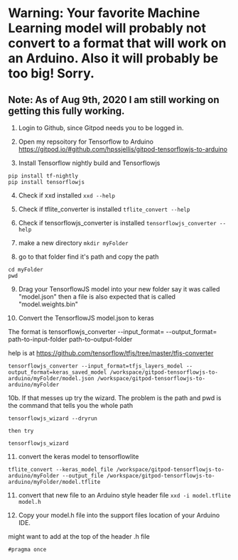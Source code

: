 # Warning: Your favorite Machine Learning model will probably not convert to a format that will work on an Arduino. Also it will probably be too big! Sorry.


## Note: As of Aug 9th, 2020 I am still working on getting this fully working.

1. Login to Github, since Gitpod needs you to be logged in.

2. Open my repsoitory for Tensorflow to Arduino   https://gitpod.io/#github.com/hpssjellis/gitpod-tensorflowjs-to-arduino

3. Install Tensorflow nightly build and Tensorflowjs
``` 
pip install tf-nightly 
pip install tensorflowjs
```

4. Check if xxd installed ``` xxd --help ```

5. Check if tflite_converter is installed ```tflite_convert --help```

6. Check if tensorflowjs_converter is installed ```tensorflowjs_converter --help```

7. make a new directory ```mkdir myFolder```

8. go to that folder find it's path and copy the path
```
cd myFolder
pwd
```

9. Drag your TensorflowJS model into your new folder say it was called "model.json" then a file is also expected that is called "model.weights.bin"

10. Convert the TensorflowJS model.json to keras 

The format is tensorflowjs_converter --input_format=  --output_format= path-to-input-folder path-to-output-folder

help is at https://github.com/tensorflow/tfjs/tree/master/tfjs-converter

```
tensorflowjs_converter --input_format=tfjs_layers_model --output_format=keras_saved_model /workspace/gitpod-tensorflowjs-to-arduino/myFolder/model.json /workspace/gitpod-tensorflowjs-to-arduino/myFolder

```

10b. If that messes up try the wizard. The problem is the path and pwd is the command that tells you the whole path

```
tensorflowjs_wizard --dryrun

then try 

tensorflowjs_wizard
```



11. convert the keras model to tensorflowlite 
``` 
tflite_convert --keras_model_file /workspace/gitpod-tensorflowjs-to-arduino/myFolder --output_file /workspace/gitpod-tensorflowjs-to-arduino/myFolder/model.tflite
```

11. convert that new file to an Arduino style header file ```xxd -i model.tflite model.h```

12. Copy your model.h file into the support files location of your Arduino IDE.


might want to add at the top of the header .h file

```
#pragma once
```







